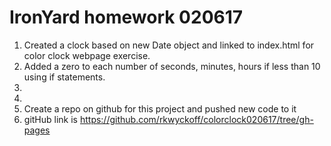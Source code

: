 # IronYard homework 020617
1. Created a clock based on new Date object and linked to index.html for color clock webpage exercise.
2. Added a zero to each number of seconds, minutes, hours if less than 10 using if statements.
3.
4.
5. Create a repo on github for this project and pushed new code to it
6. gitHub link is https://github.com/rkwyckoff/colorclock020617/tree/gh-pages
